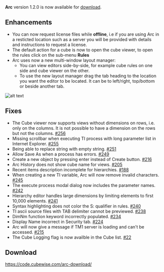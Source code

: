 **Arc** version 1.2.0 is now available for [download](https://code.cubewise.com/arc-download/). 

## Enhancements
* You can now request license files while **offline**, i.e if you are using Arc in a resticted location such as a server you will be provided with details and instructions to request a license.
* The default action for a cube is now to open the cube viewer, to open the rules click on the sub-menu **Rules**
* Arc uses now a new multi-window layout manager:
  * You can view editors side-by-side, for example cube rules on one side and cube viewer on the other.
  * To use the new layout manager drag the tab heading to the location you want the editor to be located. It can be to left/right, top/bottom or beside another tab.
  
![alt text](http://s3-ap-southeast-2.amazonaws.com/downloads.cubewise.com/web_assets/arc-pulgins/tab-multi-window-shorter.gif)

## Fixes
* The Cube viewer now supports views without dimensions on rows, i.e. only on the columns. It is not possible to have a dimension on the rows but not the columns. [#256](https://github.com/cubewise-code/arc-issues/issues/256)
* Missing scrollbar when executing TI process with long parameter list in Internet Explorer. [#255](https://github.com/cubewise-code/arc-issues/issues/255)
* Being able to replace string with empty string. [#251](https://github.com/cubewise-code/arc-issues/issues/251)
* Allow Save As when a process has errors. [#249](https://github.com/cubewise-code/arc-issues/issues/249)
* Create a new object by pressing enter instead of Create button. [#216](https://github.com/cubewise-code/arc-issues/issues/216)
* Arc History does not show cube name for views. [#205](https://github.com/cubewise-code/arc-issues/issues/205)
* Recent items description incomplete for hierarchies. [#188](https://github.com/cubewise-code/arc-issues/issues/188)
* When creating a new TI variable, Arc will now remove invalid characters. [#245](https://github.com/cubewise-code/arc-issues/issues/245)
* The execute process modal dialog now includes the parameter names. [#242](https://github.com/cubewise-code/arc-issues/issues/242)
* Hierarchy editor handles large dimensions by limiting elements to first 10,000 elements. [#241](https://github.com/cubewise-code/arc-issues/issues/241)
* Syntax highlighting does not color the S: qualifier in rules. [#240](https://github.com/cubewise-code/arc-issues/issues/240)
* TI ascii source files with TAB delimiter cannot be previewed. [#238](https://github.com/cubewise-code/arc-issues/issues/238)
* DimNm function keyword incorrectly populated. [#234](https://github.com/cubewise-code/arc-issues/issues/234)
* Display Name incorrect in Security tab. [#224](https://github.com/cubewise-code/arc-issues/issues/224)
* Arc will now give a message if TM1 server is loading and can't be accessed. [#215](https://github.com/cubewise-code/arc-issues/issues/215)
* The Cube Logging flag is now availble in the Cube list. [#22](https://github.com/cubewise-code/arc-issues/issues/22)

## Download
https://code.cubewise.com/arc-download/
